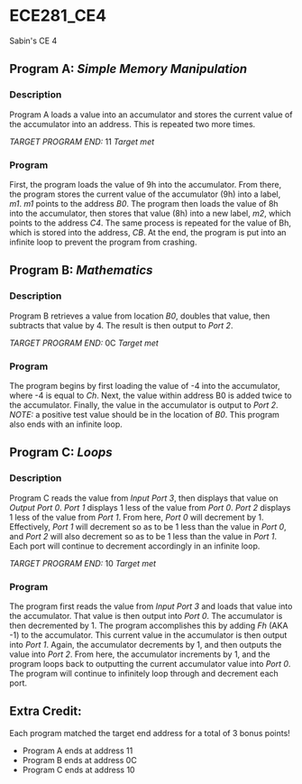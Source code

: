 ECE281_CE4
==========

Sabin's CE 4

## Program A: *Simple Memory Manipulation*

### Description
Program A loads a value into an accumulator and stores the current value of the accumulator into an address.  This is repeated two more times.

*TARGET PROGRAM END:* 11
*Target met*

### Program
First, the program loads the value of 9h into the accumulator.  From there, the program stores the current value of the accumulator (9h) into a label, *m1*.  *m1* points to the address *B0*.  The program then loads the value of 8h into the accumulator, then stores that value (8h) into a new label, *m2*, which points to the address *C4*.  The same process is repeated for the value of Bh, which is stored into the address, *CB*.  At the end, the program is put into an infinite loop to prevent the program from crashing.



## Program B: *Mathematics*

### Description
Program B retrieves a value from location *B0*, doubles that value, then subtracts that value by 4.  The result is then output to *Port 2*.  

*TARGET PROGRAM END:* 0C
*Target met*

### Program
The program begins by first loading the value of -4 into the accumulator, where -4 is equal to *Ch*.  Next, the value within address B0 is added twice to the accumulator.  Finally, the value in the accumulator is output to *Port 2*.  *NOTE:* a positive test value should be in the location of *B0*.  This program also ends with an infinite loop. 


## Program C: *Loops*

### Description
Program C reads the value from *Input Port 3*, then displays that value on *Output Port 0*.  *Port 1* displays 1 less of the value from *Port 0*.  *Port 2* displays 1 less of the value from *Port 1*.  From here, *Port 0* will decrement by 1.  Effectively, *Port 1* will decrement so as to be 1 less than the value in *Port 0*, and *Port 2* will also decrement so as to be 1 less than the value in *Port 1*.  Each port will continue to decrement accordingly in an infinite loop.

*TARGET PROGRAM END:* 10
*Target met*

### Program
The program first reads the value from *Input Port 3* and loads that value into the accumulator.  That value is then output into *Port 0*.  The accumulator is then decremented by 1.  The program accomplishes this by adding *Fh* (AKA -1) to the accumulator.  This current value in the accumulator is then output into *Port 1*.  Again, the accumulator decrements by 1, and then outputs the value into *Port 2*.  From here, the accumulator increments by 1, and the program loops back to outputting the current accumulator value into *Port 0*.  The program will continue to infinitely loop through and decrement each port.


## Extra Credit:
Each program matched the target end address for a total of 3 bonus points!
* Program A ends at address 11
* Program B ends at address 0C
* Program C ends at address 10
